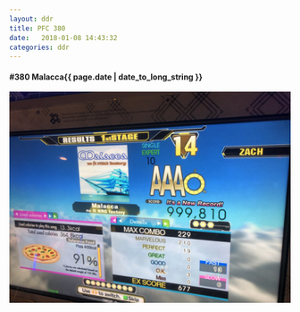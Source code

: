 ```yaml
---
layout: ddr
title: PFC 380
date:   2018-01-08 14:43:32
categories: ddr
---
```


#### **#380** Malacca<span class="pull-right">{{ page.date | date_to_long_string }}</span>
![](/images/pfc/380_Malacca.jpg)
